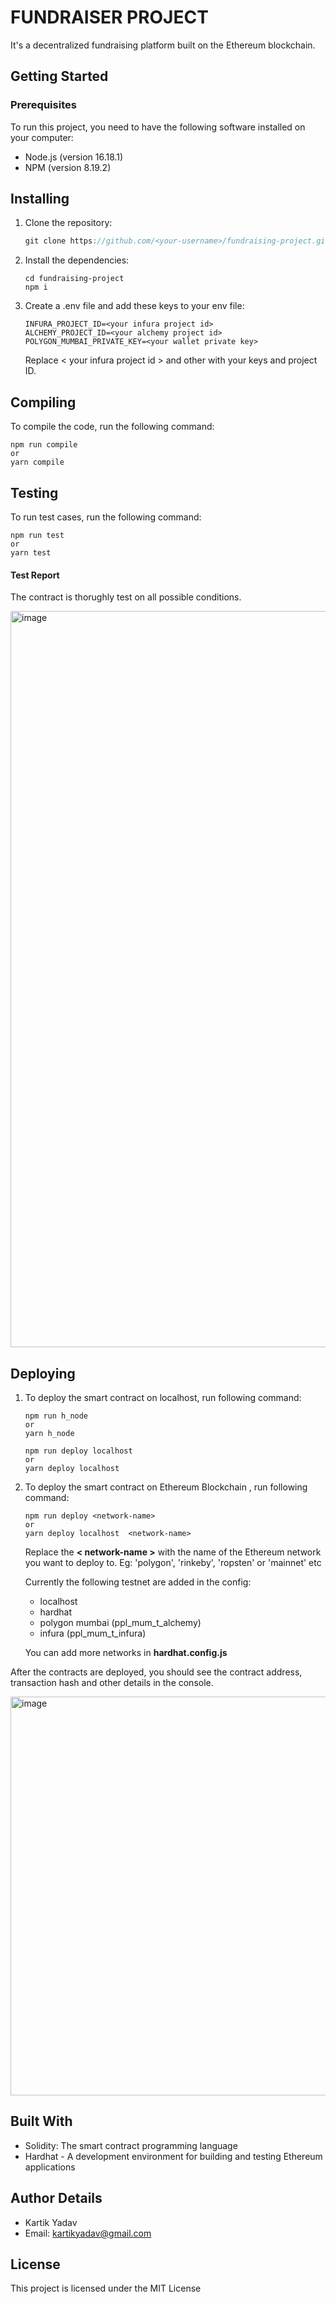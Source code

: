 # **FUNDRAISER PROJECT**

It's a decentralized fundraising platform built on the Ethereum blockchain.

## **Getting Started**

### **Prerequisites**

To run this project, you need to have the following software installed on your computer:

- Node.js (version 16.18.1)
- NPM (version 8.19.2)

## **Installing**

1. Clone the repository:

   ```js
   git clone https://github.com/<your-username>/fundraising-project.git
   ```

2. Install the dependencies:
   ```properties
   cd fundraising-project
   npm i
   ```
3. Create a .env file and add these keys to your env file:

   ```env
   INFURA_PROJECT_ID=<your infura project id>
   ALCHEMY_PROJECT_ID=<your alchemy project id>
   POLYGON_MUMBAI_PRIVATE_KEY=<your wallet private key>
   ```

   Replace < your infura project id > and other with your keys and project ID.

## **Compiling**

To compile the code, run the following command:

```properties
npm run compile
or
yarn compile
```

## **Testing**

To run test cases, run the following command:

```properties
npm run test
or
yarn test
```

#### **Test Report**

The contract is thorughly test on all possible conditions.

<img width="1178" alt="image" src="https://github.com/rao-kartik/nirman-pro/assets/77038631/c148ddd2-27ea-4254-91c7-a0a68df1caf4">

## **Deploying**

1. To deploy the smart contract on localhost, run following command:

   ```properties
   npm run h_node
   or
   yarn h_node
   ```

   ```Properties
   npm run deploy localhost
   or
   yarn deploy localhost
   ```

2. To deploy the smart contract on Ethereum Blockchain , run following command:

   ```Properties
   npm run deploy <network-name>
   or
   yarn deploy localhost  <network-name>
   ```

   Replace the **< network-name >** with the name of the Ethereum network you want to deploy to. Eg: 'polygon', 'rinkeby', 'ropsten' or 'mainnet' etc

   Currently the following testnet are added in the config:

   - localhost
   - hardhat
   - polygon mumbai (ppl_mum_t_alchemy)
   - infura (ppl_mum_t_infura)

   You can add more networks in **hardhat.config.js**

After the contracts are deployed, you should see the contract address, transaction hash and other details in the console.

<img width="638" alt="image" src="https://github.com/rao-kartik/nirman-pro/assets/77038631/659ce238-5066-42f1-a659-eaf339d4f58e">

## **Built With**

- Solidity: The smart contract programming language
- Hardhat - A development environment for building and testing Ethereum applications

## **Author Details**

- Kartik Yadav
- Email: kartikyadav@gmail.com

## **License**

This project is licensed under the MIT License
